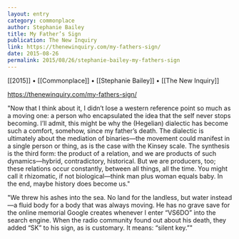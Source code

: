 ```yaml
---
layout: entry
category: commonplace
author: Stephanie Bailey
title: My Father’s Sign
publication: The New Inquiry
link: https://thenewinquiry.com/my-fathers-sign/
date: 2015-08-26
permalink: 2015/08/26/stephanie-bailey-my-fathers-sign
---
```


[[2015]] • [[Commonplace]] • [[Stephanie Bailey]] • [[The New Inquiry]]

https://thenewinquiry.com/my-fathers-sign/

"Now that I think about it, I didn’t lose a western reference point so much as a moving one: a person who encapsulated the idea that the self never stops becoming. I’ll admit, this might be why the (Hegelian) dialectic has become such a comfort, somehow, since my father’s death. The dialectic is ultimately about the mediation of binaries—the movement could manifest in a single person or thing, as is the case with the Kinsey scale. The synthesis is the third form: the product of a relation, and we are products of such dynamics—hybrid, contradictory, historical. But we are producers, too; these relations occur constantly, between all things, all the time. You might call it rhizomatic, if not biological—think man plus woman equals baby. In the end, maybe history does become us."

"We threw his ashes into the sea. No land for the landless, but water instead—a fluid body for a body that was always moving. He has no grave save for the online memorial Google creates whenever I enter “VS6DO” into the search engine. When the radio community found out about his death, they added “SK” to his sign, as is customary. It means: “silent key.”"